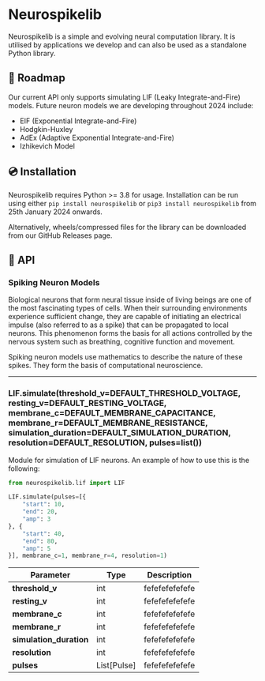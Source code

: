 # Neurospikelib

Neurospikelib is a simple and evolving neural computation library. It is utilised by applications we develop and can also be used
as a standalone Python library. 

## 🔮 Roadmap
Our current API only supports simulating LIF (Leaky Integrate-and-Fire) models. Future neuron models we are developing throughout 2024 include:
* EIF (Exponential Integrate-and-Fire)
* Hodgkin-Huxley
* AdEx (Adaptive Exponential Integrate-and-Fire)
* Izhikevich Model

## 💿 Installation

Neurospikelib requires Python >= 3.8 for usage. Installation can be run using either `pip install neurospikelib` or `pip3 install neurospikelib` from 25th January 2024 onwards.

Alternatively, wheels/compressed files for the library can be downloaded from our GitHub Releases page.

## 🧠 API

### Spiking Neuron Models

Biological neurons that form neural tissue inside of living beings are one of the most fascinating types of cells. When their surrounding environments experience sufficient change, they are capable of initiating an electrical impulse (also referred to as a spike) that can be propagated to local neurons. This phenomenon forms the basis for all actions controlled by the nervous system such as breathing, cognitive function and movement.

Spiking neuron models use mathematics to describe the nature of these spikes. They form the basis of computational neuroscience.
______
### LIF.simulate(threshold_v=DEFAULT_THRESHOLD_VOLTAGE, resting_v=DEFAULT_RESTING_VOLTAGE, membrane_c=DEFAULT_MEMBRANE_CAPACITANCE, membrane_r=DEFAULT_MEMBRANE_RESISTANCE, simulation_duration=DEFAULT_SIMULATION_DURATION, resolution=DEFAULT_RESOLUTION, pulses=list())

Module for simulation of LIF neurons. An example of how to use this is the following:
```python
from neurospikelib.lif import LIF

LIF.simulate(pulses=[{
    "start": 10,
    "end": 20,
    "amp": 3
}, {
    "start": 40,
    "end": 80,
    "amp": 5
}], membrane_c=1, membrane_r=4, resolution=1)
```

| Parameter    |    Type  |  Description  |
| --- | --- | ----- |
|  **threshold_v**  |  int   | fefefefefefefe |
|  **resting_v**  |  int   | fefefefefefefe |
|  **membrane_c**  |  int   | fefefefefefefe |
|  **membrane_r**  |  int   | fefefefefefefe |
|  **simulation_duration**  |  int   | fefefefefefefe |
|  **resolution**  |  int   | fefefefefefefe |
|  **pulses**  |  List[Pulse]   | fefefefefefefe |




